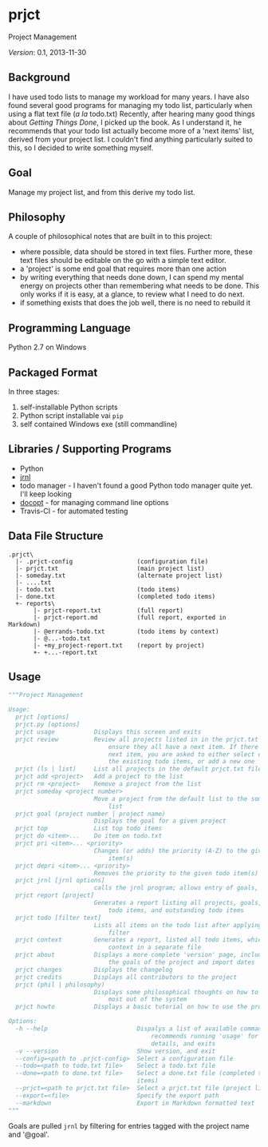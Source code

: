 # prjct

Project Management

*Version*: 0.1, 2013-11-30

## Background

I have used todo lists to manage my workload for many years. I have also found
several good programs for managing my todo list, particularly when using a flat
text file (*a la* todo.txt) Recently, after hearing many good things about
*Getting Things Done*, I picked up the book. As I understand it, he recommends
that your todo list actually become more of a 'next items' list, derived from
your project list. I couldn't find anything particularly suited to this, so I
decided to write something myself.

## Goal

Manage my project list, and from this derive my todo list.

## Philosophy

A couple of philosophical notes that are built in to this project:

* where possible, data should be stored in text files. Further more, these text
files should be editable on the go with a simple text editor.
* a 'project' is some end goal that requires more than one action
* by writing everything that needs done down, I can spend my mental energy on
projects other than remembering what needs to be done. This only works if it is
easy, at a glance, to review what I need to do next.
* if something exists that does the job well, there is no need to rebuild it

## Programming Language

Python 2.7 on Windows

## Packaged Format

In three stages:

1. self-installable Python scripts
2. Python script installable vai `pip`
3. self contained Windows exe (still commandline)

## Libraries / Supporting Programs

* Python
* [jrnl](https://github.com/maebert/jrnl)
* todo manager - I haven't found a good Python todo manager quite yet. I'll keep
looking
* [docopt](http://docopt.org/) - for managing command line options
* Travis-CI - for automated testing

## Data File Structure

```
.prjct\
  |- .prjct-config					(configuration file)
  |- prjct.txt						(main project list)
  |- someday.txt					(alternate project list)
  |- ....txt
  |- todo.txt						(todo items)
  |- done.txt						(completed todo items)
  +- reports\
       |- prjct-report.txt			(full report)
	   |- prjct-report.md			(full report, exported in Markdown)
	   |- @errands-todo.txt			(todo items by context)
	   |- @...-todo.txt
	   |- +my_project-report.txt	(report by project)
	   +- +...-report.txt
```
<!-- _ -->

## Usage
```python
"""Project Management

Usage:
  prjct [options]
  prjct.py [options]
  prjct usage			Displays this screen and exits
  prjct review			Review all projects listed in in the prjct.txt file to
							ensure they all have a next item. If there is no
							next item, you are asked to either select one of
							the existing todo items, or add a new one
  prjct (ls | list)		List all projects in the default prjct.txt file
  prjct add <project>	Add a project to the list
  prjct rm <project>	Remove a project from the list
  prjct someday <project number>
						Move a project from the default list to the someday
							list
  prjct goal (project number | project name)
						Displays the goal for a given project
  prjct top				List top todo items
  prjct do <item>...	Do item on todo.txt
  prjct pri <item>... <priority>
						Changes (or adds) the priority (A-Z) to the given todo
							item(s)
  prjct depri <item>... <priority>
						Removes the priority to the given todo item(s)
  prjct jrnl [jrnl options]
						calls the jrnl program; allows entry of goals, etc
  prjct report [project]
						Generates a report listing all projects, goals, done
							todo items, and outstanding todo items
  prjct todo [filter text]
						Lists all items on the todo list after applying the
							filter
  prjct context			Generates a report, listed all todo items, which each
							context in a separate file
  prjct about			Displays a more complete 'version' page, including
							the goals of the project and import dates
  prjct changes			Displays the changelog
  prjct credits			Displays all contributors to the project
  prjct (phil | philosophy)
						Displays some philosophical thoughts on how to get the
							most out of the system
  prjct howto			Displays a basic tutorial on how to use the program

Options:
  -h --help							Dispalys a list of available commands,
										recommends running 'usage' for more
										details, and exits
  -v --version						Show version, and exit
  --config=<path to .prjct-config>	Select a configuration file
  --todo=<path to todo.txt file>	Select a todo.txt file
  --done=<path to done.txt file>	Select a done.txt file (completed todo
									items)
  --prjct=<path to prjct.txt file>	Select a prjct.txt file (project list)
  --export=<file>					Specify the export path
  --markdown						Export in Markdown formatted text
"""
```

Goals are pulled `jrnl` by filtering for entries tagged with the project name
and '@goal'.
